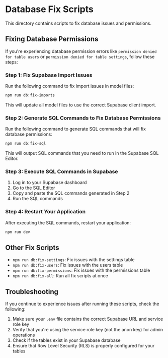 # Database Fix Scripts

This directory contains scripts to fix database issues and permissions.

## Fixing Database Permissions

If you're experiencing database permission errors like `permission denied for table users` or `permission denied for table settings`, follow these steps:

### Step 1: Fix Supabase Import Issues

Run the following command to fix import issues in model files:

```bash
npm run db:fix-imports
```

This will update all model files to use the correct Supabase client import.

### Step 2: Generate SQL Commands to Fix Database Permissions

Run the following command to generate SQL commands that will fix database permissions:

```bash
npm run db:fix-sql
```

This will output SQL commands that you need to run in the Supabase SQL Editor.

### Step 3: Execute SQL Commands in Supabase

1. Log in to your Supabase dashboard
2. Go to the SQL Editor
3. Copy and paste the SQL commands generated in Step 2
4. Run the SQL commands

### Step 4: Restart Your Application

After executing the SQL commands, restart your application:

```bash
npm run dev
```

## Other Fix Scripts

- `npm run db:fix-settings`: Fix issues with the settings table
- `npm run db:fix-users`: Fix issues with the users table
- `npm run db:fix-permissions`: Fix issues with the permissions table
- `npm run db:fix-all`: Run all fix scripts at once

## Troubleshooting

If you continue to experience issues after running these scripts, check the following:

1. Make sure your `.env` file contains the correct Supabase URL and service role key
2. Verify that you're using the service role key (not the anon key) for admin operations
3. Check if the tables exist in your Supabase database
4. Ensure that Row Level Security (RLS) is properly configured for your tables